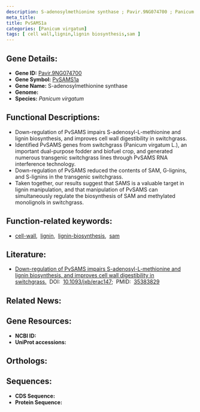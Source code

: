```yaml
---
description: S-adenosylmethionine synthase ; Pavir.9NG074700 ; Panicum virgatum
meta_title:
title: PvSAMS1a
categories: [Panicum virgatum]
tags: [ cell wall,lignin,lignin biosynthesis,sam ]
---
```


## Gene Details:
- **Gene ID:** [Pavir.9NG074700]()
- **Gene Symbol:** <u>PvSAMS1a</u>
- **Gene Name:** S-adenosylmethionine synthase
- **Genome:** []()
- **Species:** *Panicum virgatum*

## Functional Descriptions:
   - Down-regulation of PvSAMS impairs S-adenosyl-L-methionine and lignin biosynthesis, and improves cell wall digestibility in switchgrass.
   - Identified PvSAMS genes from switchgrass (Panicum virgatum L.), an important dual-purpose fodder and biofuel crop, and generated numerous transgenic switchgrass lines through PvSAMS RNA interference technology.
   - Down-regulation of PvSAMS reduced the contents of SAM, G-lignins, and S-lignins in the transgenic switchgrass.
   - Taken together, our results suggest that SAMS is a valuable target in lignin manipulation, and that manipulation of PvSAMS can simultaneously regulate the biosynthesis of SAM and methylated monolignols in switchgrass.

## Function-related keywords:
   - [cell-wall](/tags/cell-wall/),&nbsp;&nbsp;[lignin](/tags/lignin/),&nbsp;&nbsp;[lignin-biosynthesis](/tags/lignin-biosynthesis/),&nbsp;&nbsp;[sam](/tags/sam/)

## Literature:
   - [Down-regulation of PvSAMS impairs S-adenosyl-L-methionine and lignin biosynthesis, and improves cell wall digestibility in switchgrass.](https://doi.org/10.1093/jxb/erac147)&nbsp;&nbsp;DOI:&nbsp;&nbsp;[10.1093/jxb/erac147](https://doi.org/10.1093/jxb/erac147);&nbsp;&nbsp;PMID:&nbsp;&nbsp;[35383829](https://pubmed.ncbi.nlm.nih.gov/35383829/)

## Related News:

## Gene Resources:
- **NCBI ID:**  [](https://www.ncbi.nlm.nih.gov/gene/?term=)
- **UniProt accessions:**  [](https://www.uniprot.org/uniprotkb//entry)

## Orthologs:

## Sequences:
- **CDS Sequence:**
- **Protein Sequence:**
